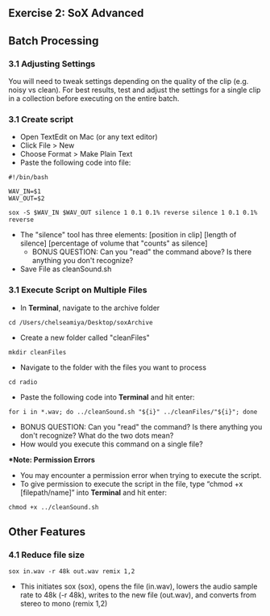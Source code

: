 ## Exercise 2: SoX Advanced

## Batch Processing

### 3.1 Adjusting Settings
You will need to tweak settings depending on the quality of the clip (e.g. noisy vs clean).
For best results, test and adjust the settings for a single clip in a collection before executing on the entire batch.

### 3.1 Create script
- Open TextEdit on Mac (or any text editor)
- Click File > New
- Choose Format > Make Plain Text
- Paste the following code into file:
~~~shell
#!/bin/bash

WAV_IN=$1
WAV_OUT=$2

sox -S $WAV_IN $WAV_OUT silence 1 0.1 0.1% reverse silence 1 0.1 0.1% reverse
~~~
- The "silence" tool has three elements: [position in clip] [length of silence] [percentage of volume that "counts" as silence]
  - BONUS QUESTION: Can you "read" the command above? Is there anything you don't recognize?
- Save File as cleanSound.sh

### 3.1 Execute Script on Multiple Files

- In <b>Terminal</b>, navigate to the archive folder
~~~shell
cd /Users/chelseamiya/Desktop/soxArchive
~~~
- Create a new folder called "cleanFiles"
~~~shell
mkdir cleanFiles
~~~
- Navigate to the folder with the files you want to process
~~~shell
cd radio
~~~
- Paste the following code into <b>Terminal</b> and hit enter:
~~~shell
for i in *.wav; do ../cleanSound.sh "${i}" ../cleanFiles/"${i}"; done
~~~
  - BONUS QUESTION: Can you "read" the command? Is there anything you don't recognize? What do the two dots mean?
  - How would you execute this command on a single file?

<b>*Note: Permission Errors</b>
- You may encounter a permission error when trying to execute the script.
- To give permission to execute the script in the file, type “chmod +x [filepath/name]” into <b>Terminal</b> and hit enter:

~~~shell
chmod +x ../cleanSound.sh
~~~


## Other Features

### 4.1 Reduce file size

~~~shell
sox in.wav -r 48k out.wav remix 1,2
~~~
- This initiates sox (sox), opens the file (in.wav), lowers the audio sample rate to 48k (-r 48k), writes to the new file (out.wav), and converts from stereo to mono (remix 1,2)
